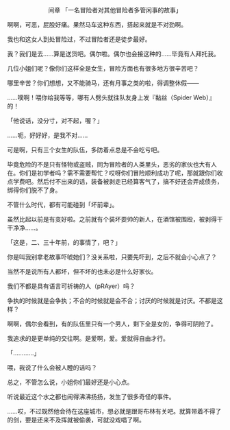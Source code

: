 <p align="center">间章 「一名冒险者对其他冒险者多管闲事的故事」</p>

啊啊，可恶，屁股好痛。果然马车这种东西，搭起来就是不对劲啊。

我也和这女人到处冒险过，不过冒险者还是徒步最好。

我？我们是去……算是送货吧。偶尔啦。偶尔也会接这种的……毕竟有人拜托我。

几位小姐们呢？像你们这样全是女生，冒险方面也有很多地方很辛苦吧？

哪里辛苦？你们想想，又不能骑马，还有月事之类的啦，得调整休假——

……噗啊！喂你给我等等，哪有人劈头就往队友身上发『黏丝（Spider Web）』的！

「他说话，没分寸，对不起，喔？」

……呃，好好好，是我不对……

可是啊，只有三个女生的队伍，多防着点总是不会吃亏吧。

毕竟危险的不是只有怪物或盗贼，同为冒险者的人类里头，恶劣的家伙也大有人在。你们是初学者吗？需不需要帮忙？哎呀你们冒险顺利成功了呢，那就跟你们收点学费吧。然后付不出来的话，装备被剥走已经算客气了，搞不好还会弄成债务，绑得你们脱不了身。

不管什么时代，都有可能碰到「坏前辈」。

虽然比起以前是有变好啦。之前就有个装坏耍帅的新人，在酒馆被围殴，被剥得干干净净……。

「这是，二、三十年前，的事情了，吧？」

你是叫我别拿老故事吓唬她们？没关系啦，只要先吓到，之后不就会小心点了？

当然不是说所有人都坏，但不坏的也未必是什么好家伙。

我们不都是具有语言可祈祷的人（pRAyer）吗？

争执的时候就是会争执；不合的时候就是会不合；讨厌的时候就是讨厌。不都是这样？

啊啊，偶尔会看到，有的队伍里只有一个男人，剩下全是女的，争得可阴险了。

我追求的是更单纯的交往啊。是爱啊，爱。爱就得自由才行。

「…………」

喂，我说了什么会被人瞪的话吗？

总之，不管怎么说，小姐你们最好还是小心点。

听说最近这个水之都也闹得沸沸扬扬，发生了很多奇怪的事件。

……哎，不过既然他会待在这座城市，想必就是跟哥布林有关吧。就算带着不得了的剑，要是还来不及挥就被偷袭，可就没戏唱了啊。

